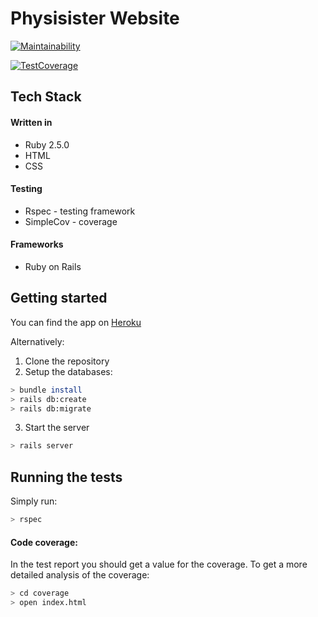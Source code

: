 # Physisister Website
[![Maintainability](https://api.codeclimate.com/v1/badges/9351176a12d6f8025854/maintainability)](https://codeclimate.com/github/Physisister/website/maintainability)

[![TestCoverage](https://api.codeclimate.com/v1/badges/9351176a12d6f8025854/test_coverage)](https://codeclimate.com/github/Physisister/website/test_coverage)

## Tech Stack

#### Written in
* Ruby 2.5.0
* HTML
* CSS

#### Testing
* Rspec - testing framework
* SimpleCov - coverage

#### Frameworks
* Ruby on Rails

## Getting started

You can find the app on [Heroku](https://physisister.herokuapp.com/)

Alternatively:
1. Clone the repository
2. Setup the databases:
```bash
> bundle install
> rails db:create
> rails db:migrate
```
3. Start the server
```bash
> rails server
```

## Running the tests

Simply run:
```bash
> rspec
```

#### Code coverage:
In the test report you should get a value for the coverage. To get a more detailed analysis of the coverage:
```bash
> cd coverage
> open index.html
```
